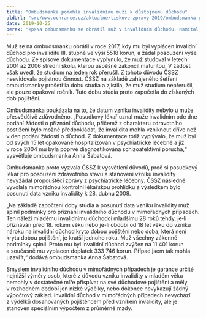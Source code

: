 ```yaml
---
title: "Ombudsmanka pomohla invalidnímu muži k důstojnému důchodu"
oldUrl: "src/www.ochrance.cz/aktualne/tiskove-zpravy-2019/ombudsmanka-pomohla-invalidnimu-muzi-k-dustojnemu-duchodu"
date: 2019-10-25
perex: "<p>Na ombudsmanku se obrátil muž v invalidním důchodu. Namítal, že je jeho důchod pro důstojný život příliš nízký. Myslel si, že je na vině nezapočítaná doba jeho studia. Muž totiž neměl důchodově zhodnocenu dobu studia v období let 2004 a 2005. Během šetření ombudsmanky vyšlo najevo, že muž v těchto letech opakoval ročník, ale studium na střední škole nepřerušil. Ombudsmanka během šetření dále zjistila, že Česká správa sociálního zabezpečení (ČSSZ) rozhodla o důchodu na základě chybně stanoveného data vzniku invalidity. ČSSZ napravila vytýkané pochybení, na která ombudsmanka upozornila, zvedla muži invalidní důchod na dvojnásobek a současně mu vyplatila doplatek důchodu více než 300 tisíc korun. </p>"
---
```


<!-- imported from the old website -->

<p>Muž se na ombudsmanku obrátil v roce 2017, kdy mu byl vyplácen invalidní důchod pro invaliditu III. stupně ve výši 5518 korun, a žádal posouzení výše důchodu. Ze spisové dokumentace vyplynulo, že muž studoval v letech 2001 až 2006 střední školu, kterou úspěšně zakončil maturitou. V žádosti však uvedl, že studium na jeden rok přerušil. Z tohoto důvodu ČSSZ neevidovala pojistnou činnost. ČSSZ na základě zahájeného šetření ombudsmanky prošetřila dobu studia a zjistila, že muž studium nepřerušil, ale pouze opakoval ročník. Tuto dobu studia proto započetla do získaných dob pojištění. </p> <p>Ombudsmanka poukázala na to, že datum vzniku invalidity nebylo u muže přesvědčivě zdůvodněno. „Posudkový lékař uznal muže invalidním ode dne podání žádosti o přiznání důchodu, přičemž z charakteru zdravotního postižení bylo možné předpokládat, že invalidita mohla vzniknout dříve než v den podání žádosti o důchod. Z dokumentace totiž vyplývalo, že muž byl od svých 15 let opakovaně hospitalizován v psychiatrické léčebně a již v roce 2004 mu byla poprvé diagnostikována schizoafektivní porucha,“ vysvětluje ombudsmanka Anna Šabatová. </p> <p>Ombudsmanka proto vyzvala ČSSZ k vysvětlení důvodů, proč si posudkový lékař pro posouzení zdravotního stavu a stanovení vzniku invalidity nevyžádal propouštěcí zprávy z psychiatrické léčebny. ČSSZ následně vyvolala mimořádnou kontrolní lékařskou prohlídku a výsledkem bylo posunutí data vzniku invalidity k 28. dubnu 2008. </p> <p>„Na základě započtení doby studia a posunutí data vzniku invalidity muž splnil podmínky pro přiznání invalidního důchodu v mimořádných případech. Ten náleží mladému invalidnímu důchodci mladšímu 28 roků tehdy, je‑li přiznáván před 18. rokem věku nebo je-li období od 18 let věku do vzniku nároku na invalidní důchod kryto dobou pojištění nebo doba, která není kryta dobou pojištění, je kratší jednoho roku. Muž všechny zákonné podmínky splnil. Proto mu byl invalidní důchod zvýšen na 11 401 korun a současně mu vyplacen doplatek 333 746 korun. Případ jsem tak mohla uzavřít,“ dodává ombudsmanka Anna Šabatová.  </p> <p>Smyslem invalidního důchodu v mimořádných případech je garance určité nejnižší výměry osob, které z důvodu vzniku invalidity v mladém věku nemohly v dostatečné míře přispívat na své důchodové pojištění a měly v rozhodném období jen nízké výdělky, nebo dokonce nevykazují žádný výpočtový základ. Invalidní důchod v mimořádných případech nevychází z výdělků dosahovaných pojištěncem před vznikem invalidity, ale je stanoven speciálním výpočtem z průměrné mzdy.   </p>
